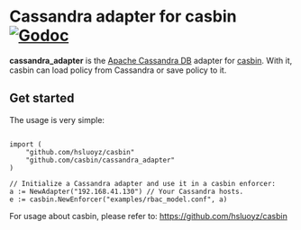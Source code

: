 Cassandra adapter for casbin [![Godoc](https://godoc.org/github.com/casbin/cassandra_adapter?status.svg)](https://godoc.org/github.com/casbin/cassandra_adapter)
====

**cassandra_adapter** is the [Apache Cassandra DB](http://cassandra.apache.org/) adapter for [casbin](https://github.com/hsluoyz/casbin). With it, casbin can load policy from Cassandra or save policy to it.

## Get started

The usage is very simple:

```golang

import (
	"github.com/hsluoyz/casbin"
	"github.com/casbin/cassandra_adapter"
)

// Initialize a Cassandra adapter and use it in a casbin enforcer:
a := NewAdapter("192.168.41.130") // Your Cassandra hosts. 
e := casbin.NewEnforcer("examples/rbac_model.conf", a)
```

For usage about casbin, please refer to: https://github.com/hsluoyz/casbin
